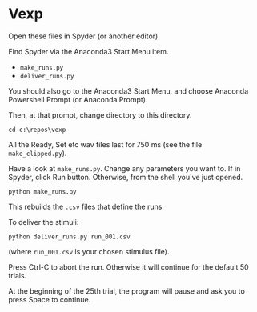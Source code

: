 # Vexp

Open these files in Spyder (or another editor).

Find Spyder via the Anaconda3 Start Menu item.

* `make_runs.py`
* `deliver_runs.py`

You should also go to the Anaconda3 Start Menu, and choose Anaconda Powershell Prompt (or Anaconda Prompt).

Then, at that prompt, change directory to this directory.

```
cd c:\repos\vexp
```

All the Ready, Set etc wav files last for 750 ms (see the file
`make_clipped.py`).

Have a look at `make_runs.py`.  Change any parameters you want to.  If in Spyder, click Run button.  Otherwise, from the shell you've just opened.

```
python make_runs.py
```

This rebuilds the `.csv` files that define the runs.

To deliver the stimuli:

```
python deliver_runs.py run_001.csv
```

(where `run_001.csv` is your chosen stimulus file).

Press Ctrl-C to abort the run.  Otherwise it will continue for the default 50 trials.

At the beginning of the 25th trial, the program will pause and ask you to press Space to continue.
